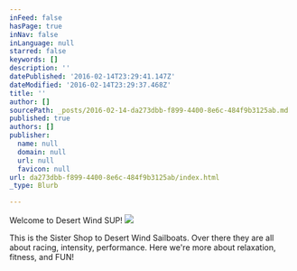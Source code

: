 ```yaml
---
inFeed: false
hasPage: true
inNav: false
inLanguage: null
starred: false
keywords: []
description: ''
datePublished: '2016-02-14T23:29:41.147Z'
dateModified: '2016-02-14T23:29:37.468Z'
title: ''
author: []
sourcePath: _posts/2016-02-14-da273dbb-f899-4400-8e6c-484f9b3125ab.md
published: true
authors: []
publisher:
  name: null
  domain: null
  url: null
  favicon: null
url: da273dbb-f899-4400-8e6c-484f9b3125ab/index.html
_type: Blurb

---
```

Welcome to Desert Wind SUP!
![](https://the-grid-user-content.s3-us-west-2.amazonaws.com/d6a1b70c-b2a7-479b-a4c0-3e153766a3c3.png)

This is the Sister Shop to Desert Wind Sailboats. Over there they are all about racing, intensity, performance. Here we're more about relaxation, fitness, and FUN!